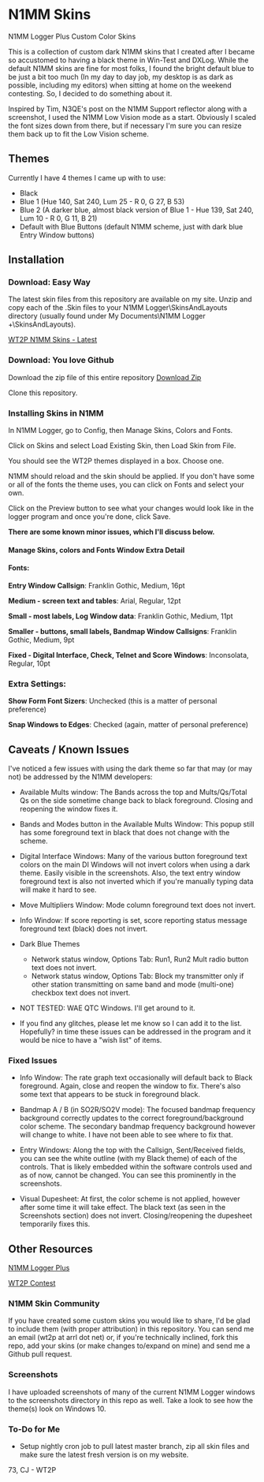 # N1MM Skins
N1MM Logger Plus Custom Color Skins

This is a collection of custom dark N1MM skins that I created after I became so
accustomed to having a black theme in Win-Test and DXLog. While the default
N1MM skins are fine for most folks, I found the bright default blue to be just
a bit too much (In my day to day job, my desktop is as dark as possible, including
my editors) when sitting at home on the weekend contesting. So, I decided to do
something about it.

Inspired by Tim, N3QE's post on the N1MM Support reflector along with a screenshot,
I used the N1MM Low Vision mode as a start. Obviously I scaled the font sizes down
from there, but if necessary I'm sure you can resize them back up to fit the
Low Vision scheme.

## Themes
Currently I have 4 themes I came up with to use:
* Black
* Blue 1 (Hue 140, Sat 240, Lum 25 - R 0, G 27, B 53)
* Blue 2 (A darker blue, almost black version of Blue 1 - Hue 139, Sat 240, Lum 10 - R 0, G 11, B 21)
* Default with Blue Buttons (default N1MM scheme, just with dark blue Entry Window buttons)

## Installation

### Download: Easy Way
The latest skin files from this repository are available on my site. Unzip and
copy each of the .Skin files to your N1MM Logger\SkinsAndLayouts directory
(usually found under My Documents\N1MM Logger +\SkinsAndLayouts).

[WT2P N1MM Skins - Latest](http://wt2p.com/downloads/wt2p-n1mm-skins-latest.zip)

### Download: You love Github

Download the zip file of this entire repository [Download Zip](https://github.com/chibondking/n1mmskins/archive/master.zip)

Clone this repository.

### Installing Skins in N1MM

In N1MM Logger, go to Config, then Manage Skins, Colors and Fonts.

Click on Skins and select Load Existing Skin, then Load Skin from File.

You should see the WT2P themes displayed in a box. Choose one.

N1MM should reload and the skin should be applied. If you don't have some or all of the
fonts the theme uses, you can click on Fonts and select your own.

Click on the Preview button to see what your changes would look like in the
logger program and once you're done, click Save.

**There are some known minor issues, which I'll discuss below.**

#### Manage Skins, colors and Fonts Window Extra Detail

#### Fonts:
**Entry Window Callsign**: Franklin Gothic, Medium, 16pt

**Medium - screen text and tables**: Arial, Regular, 12pt

**Small - most labels, Log Window data**: Franklin Gothic, Medium, 11pt

**Smaller - buttons, small labels, Bandmap Window Callsigns**: Franklin Gothic, Medium, 9pt

**Fixed - Digital Interface, Check, Telnet and Score Windows**: Inconsolata, Regular, 10pt

### Extra Settings:
**Show Form Font Sizers**: Unchecked (this is a matter of personal preference)

**Snap Windows to Edges**: Checked (again, matter of personal preference)


## Caveats / Known Issues
I've noticed a few issues with using the dark theme so far that may (or may not)
be addressed by the N1MM developers:

* Available Mults window: The Bands across the top and Mults/Qs/Total Qs on the side
sometime change back to black foreground. Closing and reopening the window fixes it.

* Bands and Modes button in the Available Mults Window: This popup still has some
foreground text in black that does not change with the scheme.

* Digital Interface Windows: Many of the various button foreground text colors on
the main DI Windows will not invert colors when using a dark theme. Easily visible
in the screenshots. Also, the text entry window foreground text is also not inverted
which if you're manually typing data will make it hard to see.

* Move Multipliers Window: Mode column foreground text does not invert.

* Info Window: If score reporting is set, score reporting status message foreground text
(black) does not invert.

* Dark Blue Themes
  * Network status window, Options Tab: Run1, Run2 Mult radio button text does not invert.
  * Network status window, Options Tab: Block my transmitter only if other station transmitting
  on same band and mode (multi-one) checkbox text does not invert.

* NOT TESTED: WAE QTC Windows. I'll get around to it.

* If you find any glitches, please let me know so I can add it to the list. Hopefully?
in time these issues can be addressed in the program and it would be nice to have a "wish list"
of items.

### Fixed Issues

* Info Window: The rate graph text occasionally will default back to Black foreground.
Again, close and reopen the window to fix. There's also some text that appears to be
stuck in foreground black.

* Bandmap A / B (in SO2R/SO2V mode): The focused bandmap frequency background correctly
updates to the correct foreground/background color scheme. The secondary bandmap frequency
background however will change to white. I have not been able to see where to fix that.

* Entry Windows: Along the top with the Callsign, Sent/Received fields, you can see the
white outline (with my Black theme) of each of the controls. That is likely embedded
within the software controls used and as of now, cannot be changed. You can see
this prominently in the screenshots.

* Visual Dupesheet: At first, the color scheme is not applied, however after some time
it will take effect. The black text (as seen in the Screenshots section) does not invert.
Closing/reopening the dupesheet temporarily fixes this.


## Other Resources
[N1MM Logger Plus](https://n1mm.hamdocs.com/tiki-index.php)

[WT2P Contest](http://wt2p.com/ham-radio)

### N1MM Skin Community
If you have created some custom skins you would like to share, I'd be glad to include
them (with proper attribution) in this repository. You can send me an email (wt2p at arrl dot net)
or, if you're technically inclined, fork this repo, add your skins (or make changes to/expand on mine)
and send me a Github pull request.

### Screenshots
I have uploaded screenshots of many of the current N1MM Logger windows to the screenshots
directory in this repo as well. Take a look to see how the theme(s) look on Windows 10.

### To-Do for Me
* Setup nightly cron job to pull latest master branch, zip all skin files and make
sure the latest fresh version is on my website.

73,
CJ - WT2P
